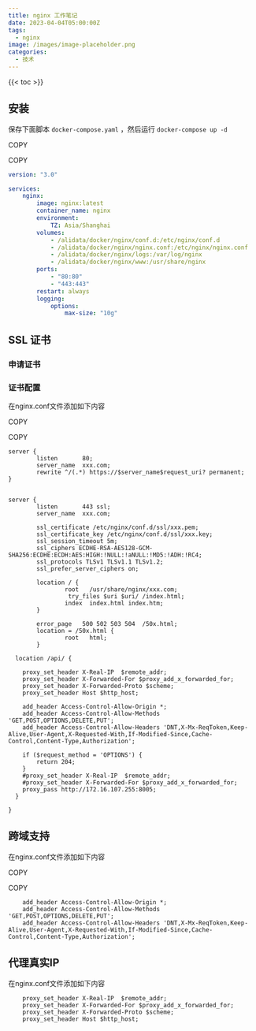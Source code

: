 ```yaml
---
title: nginx 工作笔记
date: 2023-04-04T05:00:00Z
tags:
  - nginx
image: /images/image-placeholder.png
categories:
  - 技术
---
```

<!--more-->

{{< toc >}}

## 安装

保存下面脚本 `docker-compose.yaml` ，然后运行 `docker-compose up -d`

COPY

COPY

```yaml
version: "3.0"

services:
    nginx:
        image: nginx:latest
        container_name: nginx
        environment:
            TZ: Asia/Shanghai
        volumes:
            - /alidata/docker/nginx/conf.d:/etc/nginx/conf.d
            - /alidata/docker/nginx/nginx.conf:/etc/nginx/nginx.conf
            - /alidata/docker/nginx/logs:/var/log/nginx
            - /alidata/docker/nginx/www:/usr/share/nginx
        ports:
            - "80:80"
            - "443:443"
        restart: always
        logging:
            options:
                max-size: "10g"
```

## [](https://littleriver.cc/nginx?source=more_articles_bottom_blogs#heading-ssl-httpsdocslittleriverccv1referencesnginxssl-e8af81e4b9a6 "Permalink")SSL 证书[​](https://docs.littleriver.cc/v1/references/nginx#ssl-%E8%AF%81%E4%B9%A6)

### [](https://littleriver.cc/nginx?source=more_articles_bottom_blogs#heading-httpsdocslittleriverccv1referencesnginxe794b3e8afb7e8af81e4b9a6 "Permalink")申请证书[​](https://docs.littleriver.cc/v1/references/nginx#%E7%94%B3%E8%AF%B7%E8%AF%81%E4%B9%A6)

### [](https://littleriver.cc/nginx?source=more_articles_bottom_blogs#heading-httpsdocslittleriverccv1referencesnginxe8af81e4b9a6e9858de7bdae "Permalink")证书配置[​](https://docs.littleriver.cc/v1/references/nginx#%E8%AF%81%E4%B9%A6%E9%85%8D%E7%BD%AE)

在nginx.conf文件添加如下内容

COPY

COPY

```shell
server {
        listen       80;
        server_name  xxx.com;
        rewrite ^/(.*) https://$server_name$request_uri? permanent;
}


server {
        listen       443 ssl;
        server_name  xxx.com;

        ssl_certificate /etc/nginx/conf.d/ssl/xxx.pem;
        ssl_certificate_key /etc/nginx/conf.d/ssl/xxx.key;
        ssl_session_timeout 5m;
        ssl_ciphers ECDHE-RSA-AES128-GCM-SHA256:ECDHE:ECDH:AES:HIGH:!NULL:!aNULL:!MD5:!ADH:!RC4;
        ssl_protocols TLSv1 TLSv1.1 TLSv1.2;
        ssl_prefer_server_ciphers on;

        location / {
                root   /usr/share/nginx/xxx.com;
                 try_files $uri $uri/ /index.html;
                index  index.html index.htm;
        }

        error_page   500 502 503 504  /50x.html;
        location = /50x.html {
                root   html;
        }

  location /api/ {

    proxy_set_header X-Real-IP  $remote_addr;
    proxy_set_header X-Forwarded-For $proxy_add_x_forwarded_for;
    proxy_set_header X-Forwarded-Proto $scheme;
    proxy_set_header Host $http_host;

    add_header Access-Control-Allow-Origin *;
    add_header Access-Control-Allow-Methods 'GET,POST,OPTIONS,DELETE,PUT';
    add_header Access-Control-Allow-Headers 'DNT,X-Mx-ReqToken,Keep-Alive,User-Agent,X-Requested-With,If-Modified-Since,Cache-Control,Content-Type,Authorization';

    if ($request_method = 'OPTIONS') {
        return 204;
    }
    #proxy_set_header X-Real-IP  $remote_addr;
    #proxy_set_header X-Forwarded-For $proxy_add_x_forwarded_for;
    proxy_pass http://172.16.107.255:8005;
  }

}
```

## [](https://littleriver.cc/nginx?source=more_articles_bottom_blogs#heading-httpsdocslittleriverccv1referencesnginxe8b7a8e59f9fe694afe68c81 "Permalink")跨域支持[​](https://docs.littleriver.cc/v1/references/nginx#%E8%B7%A8%E5%9F%9F%E6%94%AF%E6%8C%81)

在nginx.conf文件添加如下内容

COPY

COPY

```shell
    add_header Access-Control-Allow-Origin *;
    add_header Access-Control-Allow-Methods 'GET,POST,OPTIONS,DELETE,PUT';
    add_header Access-Control-Allow-Headers 'DNT,X-Mx-ReqToken,Keep-Alive,User-Agent,X-Requested-With,If-Modified-Since,Cache-Control,Content-Type,Authorization';
```

## [](https://littleriver.cc/nginx?source=more_articles_bottom_blogs#heading-iphttpsdocslittleriverccv1referencesnginxe4bba3e79086e79c9fe5ae9eip "Permalink")代理真实IP[​](https://docs.littleriver.cc/v1/references/nginx#%E4%BB%A3%E7%90%86%E7%9C%9F%E5%AE%9Eip)

在nginx.conf文件添加如下内容


```
    proxy_set_header X-Real-IP  $remote_addr;
    proxy_set_header X-Forwarded-For $proxy_add_x_forwarded_for;
    proxy_set_header X-Forwarded-Proto $scheme;
    proxy_set_header Host $http_host;
```